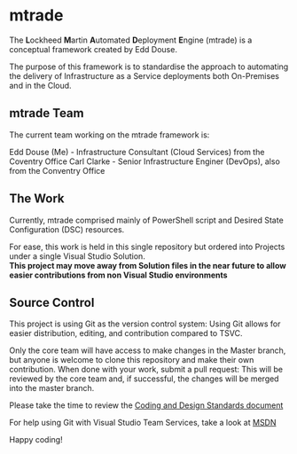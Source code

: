 # mtrade
The **L**ockheed **M**artin **A**utomated **D**eployment **E**ngine (mtrade) is a conceptual framework created by Edd Douse.
 
The purpose of this framework is to standardise the approach to automating the delivery of Infrastructure as a Service deployments 
both On-Premises and in the Cloud.


## mtrade Team
The current team working on the mtrade framework is:

Edd Douse (Me) - Infrastructure Consultant (Cloud Services) from the Coventry Office
Carl Clarke - Senior Infrastructure Enginer (DevOps), also from the Conventry Office


## The Work
Currently, mtrade comprised mainly of PowerShell script and Desired State Configuration (DSC) resources. 

For ease, this work is held in this single repository but ordered into Projects under a single Visual Studio Solution.  
**This project may move away from Solution files in the near future to allow easier contributions from non Visual Studio environments**


## Source Control
This project is using Git as the version control system: Using Git allows for easier distribution, editing, and contribution compared to TSVC.

Only the core team will have access to make changes in the Master branch, but anyone is welcome to clone this repository and make their own contribution.
When done with your work, submit a pull request: This will be reviewed by the core team and, if successful, the changes will be merged into the master branch.


Please take the time to review the [Coding and Design Standards document](Standards.md)  

For help using Git with Visual Studio Team Services, take a look at [MSDN](https://www.visualstudio.com/en-us/get-started/code/gitquickstart)

Happy coding!